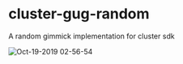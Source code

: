 # cluster-gug-random
A random gimmick implementation for cluster sdk

![Oct-19-2019 02-56-54](https://user-images.githubusercontent.com/3272594/67161568-d2df3c00-f396-11e9-9c33-8e38fed5620f.gif)


